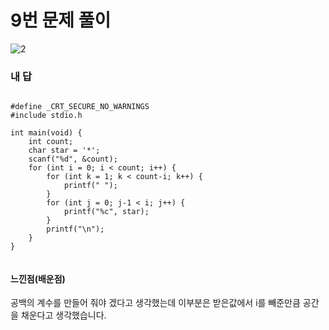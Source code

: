 # 9번 문제 풀이
![2](https://user-images.githubusercontent.com/81015704/118492252-ced5f480-b75a-11eb-8766-0945b0d2aac4.png)

### 내 답
<pre><code>
#define _CRT_SECURE_NO_WARNINGS
#include stdio.h

int main(void) {
	int count;
	char star = '*';
	scanf("%d", &count);
	for (int i = 0; i < count; i++) {
		for (int k = 1; k < count-i; k++) {
			printf(" ");
		}
		for (int j = 0; j-1 < i; j++) {
			printf("%c", star);
		}
		printf("\n");
	}
}

</code></pre>


#### 느낀점(배운점)
공백의 계수를 만들어 줘야 겠다고 생각했는데 이부분은 받은값에서 i를 빼준만큼 공간을 채운다고 생각했습니다.
